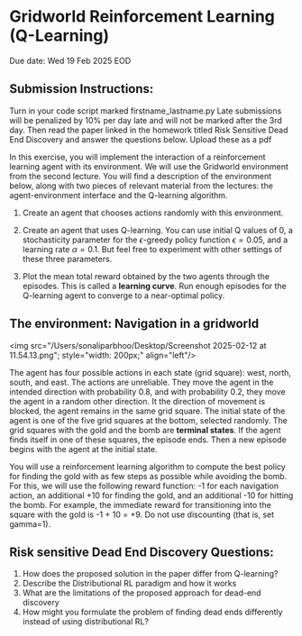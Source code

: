 # Gridworld Reinforcement Learning (Q-Learning)

Due date: Wed 19 Feb 2025 EOD

Submission Instructions:
--------
Turn in your code script marked firstname_lastname.py
Late submissions will be penalized by 10\% per day late and will not be marked after the 3rd day. 
Then read the paper linked in the homework titled Risk Sensitive Dead End Discovery and answer the questions below. Upload these as a pdf 


In this exercise, you will implement the interaction of a reinforcement learning agent with its environment. We will use the Gridworld environment from the second lecture. You will find a description of the environment below, along with two pieces of relevant material from the lectures: the agent-environment interface and the Q-learning algorithm.

1. Create an agent that chooses actions randomly with this environment. 

2. Create an agent that uses Q-learning. You can use initial Q values of 0, a stochasticity parameter for the $\epsilon$-greedy policy function $\epsilon=0.05$, and a learning rate $\alpha = 0.1$. But feel free to experiment with other settings of these three parameters.

3. Plot the mean total reward obtained by the two agents through the episodes. This is called a **learning curve**. Run enough episodes for the Q-learning agent to converge to a near-optimal policy. 


## The environment: Navigation in a gridworld

<img src="/Users/sonaliparbhoo/Desktop/Screenshot 2025-02-12 at 11.54.13.png"; style="width: 200px;" align="left"/>

The agent has four possible actions in each state (grid square): west, north, south, and east. The actions are unreliable. They move the agent in the intended direction with probability 0.8, and with probability 0.2, they move the agent in a random other direction. It the direction of movement is blocked, the agent remains in the same grid square. The initial state of the agent is one of the five grid squares at the bottom, selected randomly. The grid squares with the gold and the bomb are **terminal states**. If the agent finds itself in one of these squares, the episode ends. Then a new episode begins with the agent at the initial state.

You will use a reinforcement learning algorithm to compute the best policy for finding the gold with as few steps as possible while avoiding the bomb. For this, we will use the following reward function: -1 for each navigation action, an additional +10 for finding the gold, and an additional -10 for hitting the bomb. For example, the immediate reward for transitioning into the square with the gold is -1 + 10 = +9. Do not use discounting (that is, set gamma=1).

Risk sensitive Dead End Discovery Questions:
-----------------
1) How does the proposed solution in the paper differ from Q-learning?
2) Describe the Distributional RL paradigm and how it works
3) What are the limitations of the proposed approach for dead-end discovery
4) How might you formulate the problem of finding dead ends differently instead of using distributional RL?
